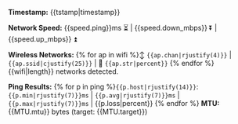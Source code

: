 **Timestamp:** {{tstamp|timestamp}}

**Network Speed:** {{speed.ping}}ms ⏳ | {{speed.down_mbps}} ⏬ | {{speed.up_mbps}} ⏫

**Wireless Networks:**
{% for ap in wifi %}↕ `{{ap.chan|rjustify(4)}}` | `{{ap.ssid|cjustify(25)}}` | 📶 `{{ap.str|percent}}`
{% endfor %}
{{wifi|length}} networks detected.

**Ping Results:**
{% for p in ping %}`{{p.host|rjustify(14)}}`: `{{p.min|rjustify(7)}}ms` | `{{p.avg|rjustify(7)}}ms` | `{{p.max|rjustify(7)}}ms` | {{p.loss|percent}}
{% endfor %}
**MTU:** {{MTU.mtu}} bytes (target: {{MTU.target}})
